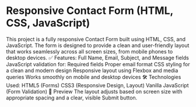# Responsive Contact Form (HTML, CSS, JavaScript)
This project is a fully responsive Contact Form built using HTML, CSS, and JavaScript. The form is designed to provide a clean and user-friendly layout that works seamlessly across all screen sizes, from mobile phones to desktop devices.  ✅ Features: Full Name, Email, Subject, and Message fields  JavaScript validation for:  Required fields  Proper email format  CSS styling for a clean and modern design  Responsive layout using Flexbox and media queries  Works smoothly on mobile and desktop devices  🛠️ Technologies Used: HTML5 (Forms)  CSS3 (Responsive Design, Layout)  Vanilla JavaScript (Form Validation)  📱 Preview The layout adjusts based on screen size with appropriate spacing and a clear, visible Submit button.
